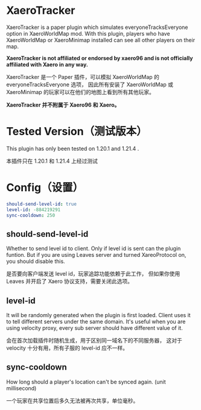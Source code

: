 # XaeroTracker
XaeroTracker is a paper plugin which simulates everyoneTracksEveryone option in XaeroWorldMap mod.
With this plugin, players who have XaeroWorldMap or XaeroMinimap installed can see all other players on their map.

**XaeroTracker is not affiliated or endorsed by xaero96 and is not officially affiliated with Xaero in any way.**

XaeroTracker 是一个 Paper 插件，可以模拟 XaeroWorldMap 的 everyoneTracksEveryone 选项，
因此所有安装了 XaeroWorldMap 或 XaeroMinimap 的玩家可以在他们的地图上看到所有其他玩家。

**XaeroTracker 并不附属于 Xaero96 和 Xaero。**

# Tested Version（测试版本）
This plugin has only been tested on 1.20.1 and 1.21.4 .

本插件只在 1.20.1 和 1.21.4 上经过测试

# Config（设置）
```Yaml
should-send-level-id: true
level-id: -884219291
sync-cooldown: 250
```

## should-send-level-id
Whether to send level id to client. Only if level id is sent can the plugin funtion.
But if you are using Leaves server and turned XareoProtocol on, you should disable this.

是否要向客户端发送 level id，玩家追踪功能依赖于此工作，
但如果你使用 Leaves 并开启了 Xaero 协议支持，需要关闭此选项。

## level-id
It will be randomly generated when the plugin is first loaded.
Client uses it to tell different servers under the same domain.
It's useful when you are using velocity proxy, every sub server should have different value of it.

会在首次加载插件时随机生成，用于区别同一域名下的不同服务器，
这对于 velocity 十分有用，所有子服的 level-id 应不一样。

## sync-cooldown
How long should a player's location can't be synced again. (unit millisecond)

一个玩家在共享位置后多久无法被再次共享，单位毫秒。
